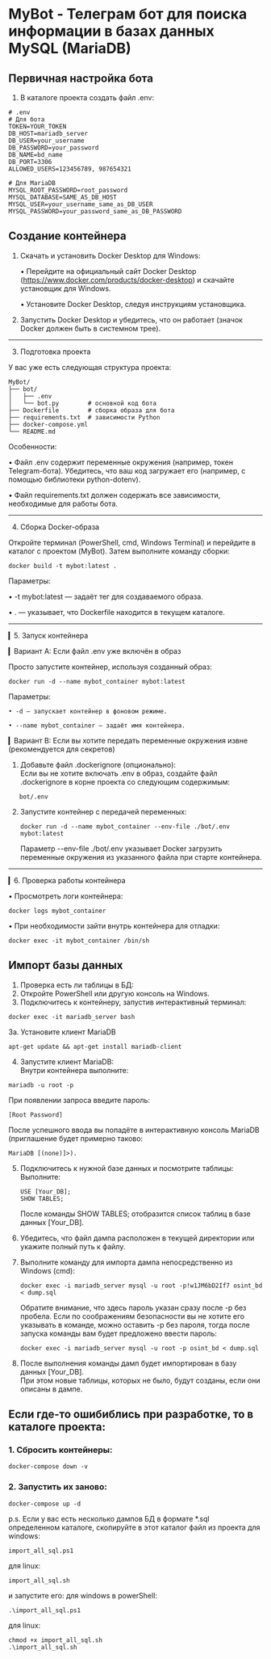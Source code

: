 # MyBot - Телеграм бот для поиска информации в базах данных MySQL (MariaDB)
## Первичная настройка бота
1. В каталоге проекта создать файл .env:
```
# .env
# Для бота
TOKEN=YOUR_TOKEN
DB_HOST=mariadb_server
DB_USER=your_username
DB_PASSWORD=your_password
DB_NAME=bd_name
DB_PORT=3306
ALLOWED_USERS=123456789, 987654321

# Для MariaDB
MYSQL_ROOT_PASSWORD=root_password
MYSQL_DATABASE=SAME_AS_DB_HOST
MYSQL_USER=your_username_same_as_DB_USER
MYSQL_PASSWORD=your_password_same_as_DB_PASSWORD
```

## Создание контейнера
1. Скачать и установить Docker Desktop для Windows:

   • Перейдите на официальный сайт Docker Desktop (https://www.docker.com/products/docker-desktop) и скачайте установщик для Windows.

   • Установите Docker Desktop, следуя инструкциям установщика.

2. Запустить Docker Desktop и убедитесь, что он работает (значок Docker должен быть в системном трее).

---

3. Подготовка проекта

У вас уже есть следующая структура проекта:
```
MyBot/
├── bot/
│   ├── .env
│   └── bot.py        # основной код бота
├── Dockerfile        # сборка образа для бота
├── requirements.txt  # зависимости Python
├── docker-compose.yml
└── README.md
```

Особенности:

• Файл .env содержит переменные окружения (например, токен Telegram-бота). Убедитесь, что ваш код загружает его (например, с помощью библиотеки python-dotenv).

• Файл requirements.txt должен содержать все зависимости, необходимые для работы бота.

---

4. Сборка Docker-образа

Откройте терминал (PowerShell, cmd, Windows Terminal) и перейдите в каталог с проектом (MyBot). Затем выполните команду сборки:
```
docker build -t mybot:latest .
```

Параметры:

• -t mybot:latest — задаёт тег для создаваемого образа.

• . — указывает, что Dockerfile находится в текущем каталоге.

---

▎5. Запуск контейнера

▎Вариант A: Если файл .env уже включён в образ

Просто запустите контейнер, используя созданный образ:
```
docker run -d --name mybot_container mybot:latest
```

Параметры:
```
• -d — запускает контейнер в фоновом режиме.

• --name mybot_container — задаёт имя контейнера.
```
▎Вариант B: Если вы хотите передать переменные окружения извне (рекомендуется для секретов)

1. Добавьте файл .dockerignore (опционально):  
   Если вы не хотите включать .env в образ, создайте файл .dockerignore в корне проекта со следующим содержимым:
```
   bot/.env
```
2. Запустите контейнер с передачей переменных:

   ```
   docker run -d --name mybot_container --env-file ./bot/.env mybot:latest
   ```

   Параметр --env-file ./bot/.env указывает Docker загрузить переменные окружения из указанного файла при старте контейнера.

---

▎6. Проверка работы контейнера

• Просмотреть логи контейнера:

  ```
  docker logs mybot_container
  ```

• При необходимости зайти внутрь контейнера для отладки:

  ```
  docker exec -it mybot_container /bin/sh
  ```


## Импорт базы данных
1. Проверка есть ли таблицы в БД:
2. Откройте PowerShell или другую консоль на Windows.
3. Подключитесь к контейнеру, запустив интерактивный терминал:  
```
docker exec -it mariadb_server bash
```
3a. Установите клиент MariaDB
```
apt-get update && apt-get install mariadb-client
```
4.  Запустите клиент MariaDB:  
   Внутри контейнера выполните:
   ```
   mariadb -u root -p
   ```
   При появлении запроса введите пароль:  
   ```
   [Root Password]
   ```
   После успешного ввода вы попадёте в интерактивную консоль MariaDB (приглашение будет примерно таково: 
   ```
MariaDB [(none)]>).
```
5. Подключитесь к нужной базе данных и посмотрите таблицы:  
   Выполните:
   ```
   USE [Your_DB];
   SHOW TABLES;
   ```
   После команды SHOW TABLES; отобразится список таблиц в базе данных [Your_DB].

6.  Убедитесь, что файл дампа расположен в текущей директории или укажите полный путь к файлу.
7. Выполните команду для импорта дампа непосредственно из Windows (cmd):
   ```
   docker exec -i mariadb_server mysql -u root -p!w1JM6bD2If7 osint_bd < dump.sql
   ```
   Обратите внимание, что здесь пароль указан сразу после -p без пробела. Если по соображениям безопасности вы не хотите его указывать в команде, можно оставить -p без пароля, тогда после запуска команды вам будет предложено ввести пароль:
   ```
   docker exec -i mariadb_server mysql -u root -p osint_bd < dump.sql
   ```
8. После выполнения команды дамп будет импортирован в базу данных [Your_DB].  
   При этом новые таблицы, которых не было, будут созданы, если они описаны в дампе.


## Если где-то ошибиблись при разработке, то в каталоге проекта:
### 1. Сбросить контейнеры:
```
docker-compose down -v
```
### 2. Запустить их заново:
```
docker-compose up -d
```

p.s. Если у вас есть несколько дампов БД в формате *.sql определенном каталоге, скопируйте в этот каталог файл из проекта 
для windows:
```
import_all_sql.ps1
```
для linux:
```
import_all_sql.sh
```
и запустите его:
для windows в powerShell:
```
.\import_all_sql.ps1
```
для linux:
```
chmod +x import_all_sql.sh
.\import_all_sql.sh
```
